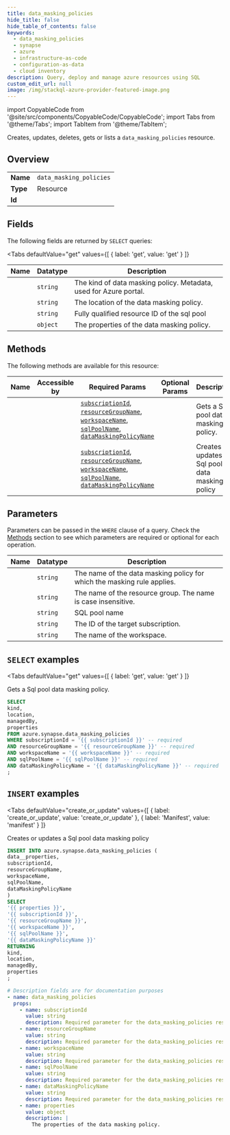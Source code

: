 ```yaml
--- 
title: data_masking_policies
hide_title: false
hide_table_of_contents: false
keywords:
  - data_masking_policies
  - synapse
  - azure
  - infrastructure-as-code
  - configuration-as-data
  - cloud inventory
description: Query, deploy and manage azure resources using SQL
custom_edit_url: null
image: /img/stackql-azure-provider-featured-image.png
---
```


import CopyableCode from '@site/src/components/CopyableCode/CopyableCode';
import Tabs from '@theme/Tabs';
import TabItem from '@theme/TabItem';

Creates, updates, deletes, gets or lists a <code>data_masking_policies</code> resource.

## Overview
<table><tbody>
<tr><td><b>Name</b></td><td><code>data_masking_policies</code></td></tr>
<tr><td><b>Type</b></td><td>Resource</td></tr>
<tr><td><b>Id</b></td><td><CopyableCode code="azure.synapse.data_masking_policies" /></td></tr>
</tbody></table>

## Fields

The following fields are returned by `SELECT` queries:

<Tabs
    defaultValue="get"
    values={[
        { label: 'get', value: 'get' }
    ]}
>
<TabItem value="get">

<table>
<thead>
    <tr>
    <th>Name</th>
    <th>Datatype</th>
    <th>Description</th>
    </tr>
</thead>
<tbody>
<tr>
    <td><CopyableCode code="kind" /></td>
    <td><code>string</code></td>
    <td>The kind of data masking policy. Metadata, used for Azure portal.</td>
</tr>
<tr>
    <td><CopyableCode code="location" /></td>
    <td><code>string</code></td>
    <td>The location of the data masking policy.</td>
</tr>
<tr>
    <td><CopyableCode code="managedBy" /></td>
    <td><code>string</code></td>
    <td>Fully qualified resource ID of the sql pool</td>
</tr>
<tr>
    <td><CopyableCode code="properties" /></td>
    <td><code>object</code></td>
    <td>The properties of the data masking policy.</td>
</tr>
</tbody>
</table>
</TabItem>
</Tabs>

## Methods

The following methods are available for this resource:

<table>
<thead>
    <tr>
    <th>Name</th>
    <th>Accessible by</th>
    <th>Required Params</th>
    <th>Optional Params</th>
    <th>Description</th>
    </tr>
</thead>
<tbody>
<tr>
    <td><a href="#get"><CopyableCode code="get" /></a></td>
    <td><CopyableCode code="select" /></td>
    <td><a href="#parameter-subscriptionId"><code>subscriptionId</code></a>, <a href="#parameter-resourceGroupName"><code>resourceGroupName</code></a>, <a href="#parameter-workspaceName"><code>workspaceName</code></a>, <a href="#parameter-sqlPoolName"><code>sqlPoolName</code></a>, <a href="#parameter-dataMaskingPolicyName"><code>dataMaskingPolicyName</code></a></td>
    <td></td>
    <td>Gets a Sql pool data masking policy.</td>
</tr>
<tr>
    <td><a href="#create_or_update"><CopyableCode code="create_or_update" /></a></td>
    <td><CopyableCode code="insert" /></td>
    <td><a href="#parameter-subscriptionId"><code>subscriptionId</code></a>, <a href="#parameter-resourceGroupName"><code>resourceGroupName</code></a>, <a href="#parameter-workspaceName"><code>workspaceName</code></a>, <a href="#parameter-sqlPoolName"><code>sqlPoolName</code></a>, <a href="#parameter-dataMaskingPolicyName"><code>dataMaskingPolicyName</code></a></td>
    <td></td>
    <td>Creates or updates a Sql pool data masking policy</td>
</tr>
</tbody>
</table>

## Parameters

Parameters can be passed in the `WHERE` clause of a query. Check the [Methods](#methods) section to see which parameters are required or optional for each operation.

<table>
<thead>
    <tr>
    <th>Name</th>
    <th>Datatype</th>
    <th>Description</th>
    </tr>
</thead>
<tbody>
<tr id="parameter-dataMaskingPolicyName">
    <td><CopyableCode code="dataMaskingPolicyName" /></td>
    <td><code>string</code></td>
    <td>The name of the data masking policy for which the masking rule applies.</td>
</tr>
<tr id="parameter-resourceGroupName">
    <td><CopyableCode code="resourceGroupName" /></td>
    <td><code>string</code></td>
    <td>The name of the resource group. The name is case insensitive.</td>
</tr>
<tr id="parameter-sqlPoolName">
    <td><CopyableCode code="sqlPoolName" /></td>
    <td><code>string</code></td>
    <td>SQL pool name</td>
</tr>
<tr id="parameter-subscriptionId">
    <td><CopyableCode code="subscriptionId" /></td>
    <td><code>string</code></td>
    <td>The ID of the target subscription.</td>
</tr>
<tr id="parameter-workspaceName">
    <td><CopyableCode code="workspaceName" /></td>
    <td><code>string</code></td>
    <td>The name of the workspace.</td>
</tr>
</tbody>
</table>

## `SELECT` examples

<Tabs
    defaultValue="get"
    values={[
        { label: 'get', value: 'get' }
    ]}
>
<TabItem value="get">

Gets a Sql pool data masking policy.

```sql
SELECT
kind,
location,
managedBy,
properties
FROM azure.synapse.data_masking_policies
WHERE subscriptionId = '{{ subscriptionId }}' -- required
AND resourceGroupName = '{{ resourceGroupName }}' -- required
AND workspaceName = '{{ workspaceName }}' -- required
AND sqlPoolName = '{{ sqlPoolName }}' -- required
AND dataMaskingPolicyName = '{{ dataMaskingPolicyName }}' -- required
;
```
</TabItem>
</Tabs>


## `INSERT` examples

<Tabs
    defaultValue="create_or_update"
    values={[
        { label: 'create_or_update', value: 'create_or_update' },
        { label: 'Manifest', value: 'manifest' }
    ]}
>
<TabItem value="create_or_update">

Creates or updates a Sql pool data masking policy

```sql
INSERT INTO azure.synapse.data_masking_policies (
data__properties,
subscriptionId,
resourceGroupName,
workspaceName,
sqlPoolName,
dataMaskingPolicyName
)
SELECT 
'{{ properties }}',
'{{ subscriptionId }}',
'{{ resourceGroupName }}',
'{{ workspaceName }}',
'{{ sqlPoolName }}',
'{{ dataMaskingPolicyName }}'
RETURNING
kind,
location,
managedBy,
properties
;
```
</TabItem>
<TabItem value="manifest">

```yaml
# Description fields are for documentation purposes
- name: data_masking_policies
  props:
    - name: subscriptionId
      value: string
      description: Required parameter for the data_masking_policies resource.
    - name: resourceGroupName
      value: string
      description: Required parameter for the data_masking_policies resource.
    - name: workspaceName
      value: string
      description: Required parameter for the data_masking_policies resource.
    - name: sqlPoolName
      value: string
      description: Required parameter for the data_masking_policies resource.
    - name: dataMaskingPolicyName
      value: string
      description: Required parameter for the data_masking_policies resource.
    - name: properties
      value: object
      description: |
        The properties of the data masking policy.
```
</TabItem>
</Tabs>
